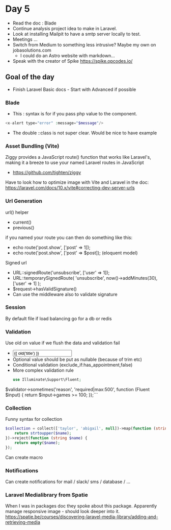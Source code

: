 # Day 5

- Read the doc : Blade
- Continue analysis project idea to make in Laravel.
- Look at installing Mailpit to have a smtp server locally to test.
- Meetings ...
- Switch from Medium to something less intrusive? Maybe my own on jobasolutions.com
    - I could do an Astro website with markdown...
- Speak with the creator of Spike https://spike.opcodes.io/

## Goal of the day

- Finish Laravel Basic docs - Start with Advanced if possible

### Blade

- This : syntax is for if you pass php value to the component.

```php 
<x-alert type="error" :message="$message"/>
```

- The double ::class is not super clear. Would be nice to have example

### Asset Bundling (Vite)

Ziggy provides a JavaScript route() function that works like Laravel's, making it a breeze to use your named Laravel
routes in JavaScript

- https://github.com/tighten/ziggy

Have to look how to optimize image with Vite and Laravel
in the doc: https://laravel.com/docs/10.x/vite#correcting-dev-server-urls

### Url Generation

url() helper

- current()
- previous()

if you named your route you can then do something like this:

- echo route('post.show', ['post' => 1]);
- echo route('post.show', ['post' => $post]);  (eloquent model)

Signed url

- URL::signedRoute('unsubscribe', ['user' => 1]);
- URL::temporarySignedRoute(
  'unsubscribe', now()->addMinutes(30), ['user' => 1]
  );
- $request->hasValidSignature()
- Can use the middleware also to validate signature

### Session

By default file
if load balancing go for a db or redis

### Validation

Use old on value if we flush the data and validation fail

- <input type="text" name="title" value="{{ old('title') }}">
- Optional value should be put as nullable (because of trim etc)
- Conditional validation (exclude_if:has_appointment,false)
- More complex validation rule
  ```php
  use Illuminate\Support\Fluent;

$validator->sometimes('reason', 'required|max:500', function (Fluent $input) {
return $input->games >= 100;
});```

### Collection

Funny syntax for collection

```php 
$collection = collect(['taylor', 'abigail', null])->map(function (string $name) {
    return strtoupper($name);
})->reject(function (string $name) {
    return empty($name);
});
```

Can create macro

### Notifications

Can create notifications for mail / slack/ sms / database / ...

### Laravel Medialibrary from Spatie

When I was in packages doc they spoke about this package.
Apparently manage responsive image - should look deeper into it.
https://spatie.be/courses/discovering-laravel-media-library/adding-and-retrieving-media

